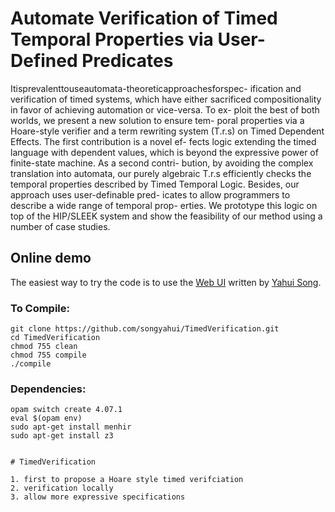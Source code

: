 # Automate Verification of Timed Temporal Properties via User-Defined Predicates

Itisprevalenttouseautomata-theoreticapproachesforspec- ification and verification of timed systems, which have either sacrificed compositionality in favor of achieving automation or vice-versa. To ex- ploit the best of both worlds, we present a new solution to ensure tem- poral properties via a Hoare-style verifier and a term rewriting system (T.r.s) on Timed Dependent Effects. The first contribution is a novel ef- fects logic extending the timed language with dependent values, which is beyond the expressive power of finite-state machine. As a second contri- bution, by avoiding the complex translation into automata, our purely algebraic T.r.s efficiently checks the temporal properties described by Timed Temporal Logic. Besides, our approach uses user-definable pred- icates to allow programmers to describe a wide range of temporal prop- erties. We prototype this logic on top of the HIP/SLEEK system and show the feasibility of our method using a number of case studies.

## Online demo

The easiest way to try the code is to use the [Web UI](http://loris-5.d2.comp.nus.edu.sg/TimedEffect/index.html?ex=send_valid&type=c&options=sess) written
by [Yahui Song](https://www.comp.nus.edu.sg/~yahuis/).

### To Compile:

```
git clone https://github.com/songyahui/TimedVerification.git
cd TimedVerification
chmod 755 clean 
chmod 755 compile 
./compile
```

### Dependencies:

```
opam switch create 4.07.1
eval $(opam env)
sudo apt-get install menhir
sudo apt-get install z3


# TimedVerification

1. first to propose a Hoare style timed verifciation
2. verification locally
3. allow more expressive specifications
